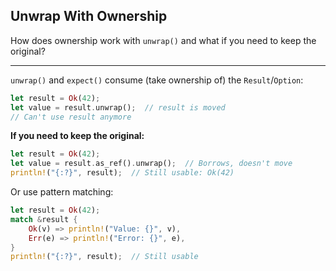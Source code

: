 ## Unwrap With Ownership

How does ownership work with `unwrap()` and what if you need to keep the original?

---

`unwrap()` and `expect()` consume (take ownership of) the `Result`/`Option`:

```rust
let result = Ok(42);
let value = result.unwrap();  // result is moved
// Can't use result anymore
```

**If you need to keep the original:**
```rust
let result = Ok(42);
let value = result.as_ref().unwrap();  // Borrows, doesn't move
println!("{:?}", result);  // Still usable: Ok(42)
```

Or use pattern matching:
```rust
let result = Ok(42);
match &result {
    Ok(v) => println!("Value: {}", v),
    Err(e) => println!("Error: {}", e),
}
println!("{:?}", result);  // Still usable
```

